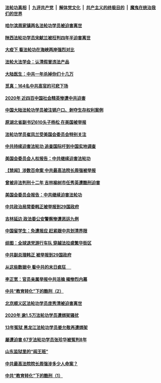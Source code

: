 

####  [法轮功真相](../../../../basic/blob/master/README.md?t=01181730) &nbsp;|&nbsp; [九评共产党](../../../../9ping.md/blob/master/README.md?t=01181730) &nbsp;|&nbsp; [解体党文化](../../../../jtdwh.md/blob/master/README.md?t=01181730)  &nbsp;|&nbsp; [共产主义的终极目的](../../../../gczydzjmd.md/blob/master/README.md?t=01181730) &nbsp;|&nbsp; [魔鬼在统治我们的世界](../../../../mgztzwmdsj.md/blob/master/README.md?t=01181730) 

#### [哈尔滨周家镇两名法轮功学员被迫害离世](../pages/prog424/a103034484.md?t=01181730) 

#### [陕西法轮功学员宋献兰被枉判四年半迫害离世](../pages/prog424/a103034444.md?t=01181730) 

#### [大疫下 看法轮功在海峡两岸强烈对比](../pages/prog424/a103034357.md?t=01181730) 

#### [法轮大法学会：认清假冒违法产品](../pages/prog424/a103034351.md?t=01181730) 

#### [大陆医生：中共一年杀掉你们十几万](../pages/prog424/a103034255.md?t=01181730) 

#### [觅真：164名中共高官的可悲下场](../pages/prog424/a103033744.md?t=01181730) 

#### [2020年 近四百中国社会精英惨遭中共迫害](../pages/prog424/a103033437.md?t=01181730) 

#### [中国大陆法轮功学员被注销户口、剥夺生存权利案例](../pages/prog424/a103033426.md?t=01181730) 

#### [原湖北省副书记610头子杨松 在美国被举报](../pages/prog424/a103033206.md?t=01181730) 

#### [法轮功学员崔凤兰受美国会委员会特别关注](../pages/prog424/a103033066.md?t=01181730) 

#### [中共持续迫害法轮功 追查国际吁到中国实地调查](../pages/prog424/a103033036.md?t=01181730) 

#### [美国会委员会人权报告：中共继续迫害法轮功](../pages/prog424/a103032900.md?t=01181730) 

#### [【禁闻】涉数百命案 中共最高法院长周强被举报](../pages/prog424/a103032114.md?t=01181730) 

#### [曾被非法判刑十二年 吉林榆树市任秀英遭酷刑迫害](../pages/prog424/a103032520.md?t=01181730) 

#### [美国会委员会报告：中共继续迫害法轮功](../pages/prog424/a103032460.md?t=01181730) 

#### [中共政治局常委韩正被举报到29国政府](../pages/prog424/a103032307.md?t=01181730) 

#### [吉林延边 政法委公安警察惨遭恶运九例](../pages/prog424/a103031919.md?t=01181730) 

#### [中国留学生：免遭报应 赶紧跟中共划清界限](../pages/prog424/a103031876.md?t=01181730) 

#### [组图：全球退党游行车队 穿越法拉盛繁华街区](../pages/prog424/a103031650.md?t=01181730) 

#### [中共副总理韩正 被举报到29国政府](../pages/prog424/a103031673.md?t=01181730) 

#### [从这些数据中 看中共的末日疯狂 　](../pages/prog424/a103031479.md?t=01181730) 

#### [李正宽：官员亲属举报中共活摘 揭惨烈内幕](../pages/prog424/a103031419.md?t=01181730) 

#### [中共“教育转化”下的酷刑（2）](../pages/prog424/a103031017.md?t=01181730) 

#### [北京顺义区法轮功学员庞秀清被迫害离世](../pages/prog424/a103031014.md?t=01181730) 

#### [2020年 逾1.5万法轮功学员遭绑架骚扰](../pages/prog424/a103031002.md?t=01181730) 

#### [13年冤狱 黑龙江法轮功学员姜允敬再遭绑架](../pages/prog424/a103030483.md?t=01181730) 

#### [屡遭迫害 67岁法轮功学员张珍华被冤判8年](../pages/prog424/a103030304.md?t=01181730) 

#### [山东监狱里的“阎王班”](../pages/prog424/a103029499.md?t=01181730) 

#### [中共最高法院院长周强涉多少人命案？](../pages/prog424/a103029493.md?t=01181730) 

#### [中共“教育转化”下的酷刑（1）](../pages/prog424/a103028516.md?t=01181730) 

